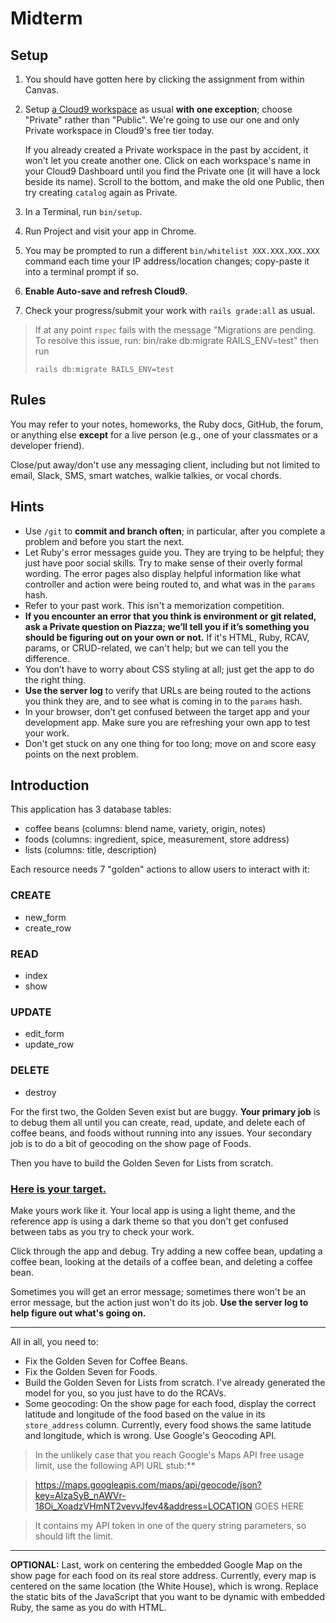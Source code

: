 # Midterm

## Setup

 1. You should have gotten here by clicking the assignment from within Canvas.
 1. Setup [a Cloud9 workspace](https://guides.firstdraft.com/getting-started-with-cloud-9.html) as usual **with one exception**; choose "Private" rather than "Public". We're going to use our one and only Private workspace in Cloud9's free tier today.

    If you already created a Private workspace in the past by accident, it won't let you create another one. Click on each workspace's name in your Cloud9 Dashboard until you find the Private one (it will have a lock beside its name). Scroll to the bottom, and make the old one Public, then try creating `catalog` again as Private.

 1. In a Terminal, run `bin/setup`.
 1. Run Project and visit your app in Chrome.
 1. You may be prompted to run a different `bin/whitelist XXX.XXX.XXX.XXX` command each time your IP address/location changes; copy-paste it into a terminal prompt if so.
 1. **Enable Auto-save and refresh Cloud9.**
 1. Check your progress/submit your work with `rails grade:all` as usual.

> If at any point `rspec` fails with the message "Migrations are pending. To resolve this issue, run: bin/rake db:migrate RAILS_ENV=test" then run
>
> `rails db:migrate RAILS_ENV=test`

## Rules

You may refer to your notes, homeworks, the Ruby docs, GitHub, the forum, or anything else **except** for a live person (e.g., one of your classmates or a developer friend).

Close/put away/don't use any messaging client, including but not limited to email, Slack, SMS, smart watches, walkie talkies, or vocal chords.

## Hints

 - Use `/git` to **commit and branch often**; in particular, after you complete a problem and before you start the next.
 - Let Ruby's error messages guide you. They are trying to be helpful; they just have poor social skills. Try to make sense of their overly formal wording. The error pages also display helpful information like what controller and action were being routed to, and what was in the `params` hash.
 - Refer to your past work. This isn't a memorization competition.
 - **If you encounter an error that you think is environment or git related, ask a Private question on Piazza; we’ll tell you if it’s something you should be figuring out on your own or not.** If it's HTML, Ruby, RCAV, params, or CRUD-related, we can't help; but we can tell you the difference.
 - You don’t have to worry about CSS styling at all; just get the app to do the right thing.
 - **Use the server log** to verify that URLs are being routed to the actions you think they are, and to see what is coming in to the `params` hash.
 - In your browser, don’t get confused between the target app and your development app. Make sure you are refreshing your own app to test your work.
 - Don't get stuck on any one thing for too long; move on and score easy points on the next problem.

## Introduction

This application has 3 database tables:

 - coffee beans (columns: blend name, variety, origin, notes)
 - foods (columns: ingredient, spice, measurement, store address)
 - lists (columns: title, description)

Each resource needs 7 "golden" actions to allow users to interact with it:

### CREATE

 - new_form
 - create_row

### READ

 - index
 - show

### UPDATE

 - edit_form
 - update_row

### DELETE

 - destroy

For the first two, the Golden Seven exist but are buggy. **Your primary job** is to debug them all until you can create, read, update, and delete each of coffee beans, and foods without running into any issues. Your secondary job is to do a bit of geocoding on the show page of Foods.

Then you have to build the Golden Seven for Lists from scratch.

### [Here is your target.](https://catalog-debug-target.herokuapp.com/)

Make yours work like it. Your local app is using a light theme, and the reference app is using a dark theme so that you don't get confused between tabs as you try to check your work.

Click through the app and debug. Try adding a new coffee bean, updating a coffee bean, looking at the details of a coffee bean, and deleting a coffee bean.

Sometimes you will get an error message; sometimes there won't be an error message, but the action just won't do its job. **Use the server log to help figure out what's going on.**

---

All in all, you need to:

 - Fix the Golden Seven for Coffee Beans.
 - Fix the Golden Seven for Foods.
 - Build the Golden Seven for Lists from scratch. I've already generated the model for you, so you just have to do the RCAVs.
 - Some geocoding: On the show page for each food, display the correct latitude and longitude of the food based on the value in its `store_address` column. Currently, every food shows the same latitude and longitude, which is wrong. Use Google's Geocoding API.

> In the unlikely case that you reach Google's Maps API free usage limit, use the following API URL stub:**

> https://maps.googleapis.com/maps/api/geocode/json?key=AIzaSyB_nAWVr-18Oi_XoadzVHmNT2vevvJfev4&address=LOCATION GOES HERE

> It contains my API token in one of the query string parameters, so should lift the limit.

---

**OPTIONAL:** Last, work on centering the embedded Google Map on the show page for each food on its real store address. Currently, every map is centered on the same location (the White House), which is wrong. Replace the static bits of the JavaScript that you want to be dynamic with embedded Ruby, the same as you do with HTML.
